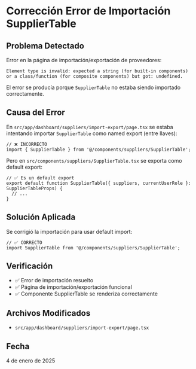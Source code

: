 # Corrección Error de Importación SupplierTable

## Problema Detectado

Error en la página de importación/exportación de proveedores:

```
Element type is invalid: expected a string (for built-in components) or a class/function (for composite components) but got: undefined.
```

El error se producía porque `SupplierTable` no estaba siendo importado correctamente.

## Causa del Error

En `src/app/dashboard/suppliers/import-export/page.tsx` se estaba intentando importar `SupplierTable` como named export (entre llaves):

```tsx
// ❌ INCORRECTO
import { SupplierTable } from '@/components/suppliers/SupplierTable';
```

Pero en `src/components/suppliers/SupplierTable.tsx` se exporta como default export:

```tsx
// ✅ Es un default export
export default function SupplierTable({ suppliers, currentUserRole }: SupplierTableProps) {
  // ...
}
```

## Solución Aplicada

Se corrigió la importación para usar default import:

```tsx
// ✅ CORRECTO
import SupplierTable from '@/components/suppliers/SupplierTable';
```

## Verificación

- ✅ Error de importación resuelto
- ✅ Página de importación/exportación funcional
- ✅ Componente SupplierTable se renderiza correctamente

## Archivos Modificados

- `src/app/dashboard/suppliers/import-export/page.tsx`

## Fecha

4 de enero de 2025 